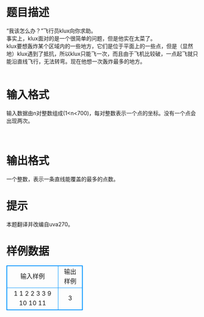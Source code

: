 # 

 
 # 题目描述 
“我该怎么办？”飞行员klux向你求助。<BR>事实上，klux面对的是一个很简单的问题，但是他实在太菜了。<BR>klux要想轰炸某个区域内的一些地方，它们是位于平面上的一些点，但是（显然地）klux遇到了抵抗，所以klux只能飞一次，而且由于飞机比较破，一点起飞就只能沿直线飞行，无法转弯。现在他想一次轰炸最多的地方。<BR><BR> 

 
 # 输入格式 
输入数据由n对整数组成(1&lt;n&lt;700)，每对整数表示一个点的坐标。没有一个点会出现两次。<BR><BR><BR> 

 
 # 输出格式 
一个整数，表示一条直线能覆盖的最多的点数。<BR> 

 
 # 提示 
本题翻译并改编自uva270。 
# 样例数据
<style>
        table,table tr th, table tr td { border:1px solid #0094ff; }
        table { width: 200px; min-height: 25px; line-height: 25px; text-align: center; border-collapse: collapse;}   
    </style>
<table>
	<tr>
		<td>输入样例</td>
		<td>输出样例</td>
	</tr>
<tr><td>1 1
2 2
3 3
9 10
10 11
</td><td>3
</td></tr></table>
